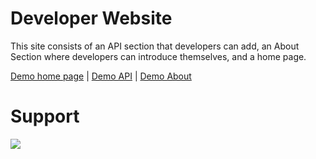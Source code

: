 # Developer Website
This site consists of an API section that developers can add, an About Section where developers can introduce themselves, and a home page.

[Demo home page](https://yigitdevv0.github.io/Developer-website/) | 
[Demo API](https://yigitdevv0.github.io/Developer-website/api) | 
[Demo About](https://yigitdevv0.github.io/Developer-website/about)

# Support
<a href="https://www.buymeacoffee.com/yigitkabak">
 <img src="https://img.buymeacoffee.com/button-api/?text=Buymeacoffee&emoji=&slug=codetilki&button_colour=FFDD00&font_colour=000000&font_family=Comic&outline_colour=000000&coffee_colour=ffffff">
 </a>
